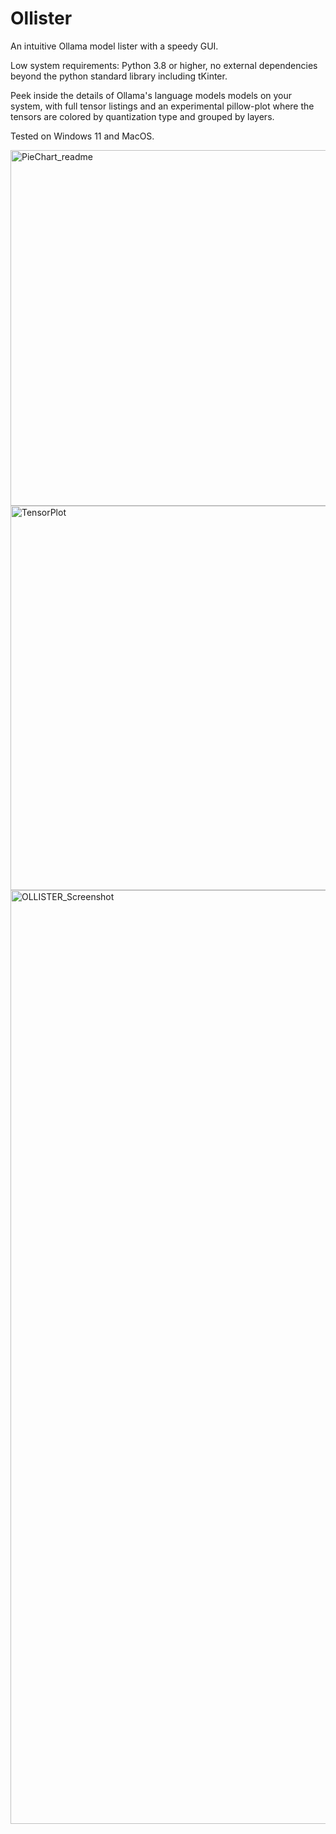 # Ollister
An intuitive Ollama model lister with a speedy GUI. 

Low system requirements: Python 3.8 or higher, no external dependencies beyond the python standard library including tKinter.

Peek inside the details of Ollama's language models models on your system, with full tensor listings and an experimental pillow-plot where the tensors are colored by quantization type and grouped by layers.

Tested on Windows 11 and MacOS.

<img width="569" alt="PieChart_readme" src="https://github.com/user-attachments/assets/62749287-75de-4097-b4c9-17820e32349d" />


<img width="615" alt="TensorPlot" src="https://github.com/user-attachments/assets/1332b29a-c3cf-4d6e-9215-1dab7962ab10" />


<img width="1494" alt="OLLISTER_Screenshot" src="https://github.com/user-attachments/assets/f897d809-8b71-44e3-8282-67e504021561" />
